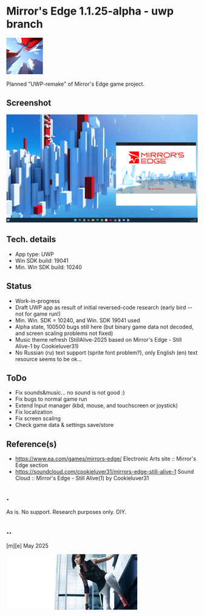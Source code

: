 # Mirror's Edge 1.1.25-alpha - uwp branch 
![Logo](Images/logo.png)

Planned "UWP-remake" of Mirror's Edge game project. 

## Screenshot
![W11](Images/screenshot.png)

## Tech. details
- App type: UWP
- Win SDK build: 19041
- Min. Win SDK build: 10240

## Status
- Work-in-progress
- Draft UWP app as result of initial reversed-code research (early bird -- not for game run!)
- Min. Win. SDK = 10240, and Win. SDK 19041 used
- Alpha state, 100500 bugs still here (but binary game data not decoded, and screen scaling problems not fixed)
- Music theme refresh (StillAlive-2025 based on Mirror's Edge - Still Alive-1 by Cookieluver31)
- No Russian (ru) text support (sprite font problem?), only English (en) text resource seems to be ok... 

## ToDo
- Fix sounds&music... no sound is not good :)
- Fix bugs to normal game run
- Extend Input manager (kbd, mouse, and touchscreen or joystick)
- Fix localization
- Fix screen scaling
- Check game data & settings save/store

## Reference(s)
- https://www.ea.com/games/mirrors-edge/ Electronic Arts site :: Mirror's Edge section 
- https://soundcloud.com/cookieluver31/mirrors-edge-still-alive-1 Sound Cloud :: Mirror's Edge - Still Alive(1) by Cookieluver31 

## .
As is. No support. Research purposes only. DIY.

## ..
[m][e] May 2025


![Logo](Images/footer.png)
